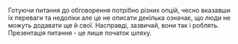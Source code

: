 Готуючи питання до обговорення потрібно різних опцій, чесно вказавши їх переваги та недоліки але це не описати декілька означає, що люди не можуть додавати ще й свої. Насправді, зазвичай, вони так і роблять. Презентація питання - це лише початок шляху.